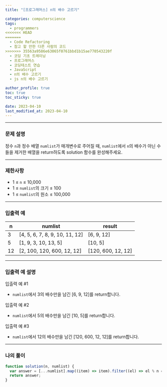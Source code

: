 ```yaml
---
title: "[프로그래머스] n의 배수 고르기"

categories: computerscience
tags:
  - programmers
<<<<<<< HEAD
=======
  - Code Refactoring
  - 참고 할 만한 다른 사람의 코드
>>>>>>> 35563a9586e63065f0761bbd1b15ae770543220f
  - 코딩 기초 트레이닝
  - 프로그래머스
  - 코딩테스트 연습
  - JavaScript
  - n의 배수 고르기
  - js n의 배수 고르기

author_profile: true
toc: true
toc_sticky: true

date: 2023-04-10
last_modified_at: 2023-04-10
---
```


---

### 문제 설명

정수 `n`과 정수 배열 `numlist`가 매개변수로 주어질 때, `numlist`에서 `n`의 배수가 아닌 수들을 제거한 배열을 return하도록 solution 함수를 완성해주세요.

---

### 제한사항

- 1 ≤ `n` ≤ 10,000
- 1 ≤ `numlist`의 크기 ≤ 100
- 1 ≤ `numlist`의 원소 ≤ 100,000

---

### 입출력 예

| n   | numlist                        | result             |
| --- | ------------------------------ | ------------------ |
| 3   | [4, 5, 6, 7, 8, 9, 10, 11, 12] | [6, 9, 12]         |
| 5   | [1, 9, 3, 10, 13, 5]           | [10, 5]            |
| 12  | [2, 100, 120, 600, 12, 12]     | [120, 600, 12, 12] |

---

### 입출력 예 설명

입출력 예 #1

- `numlist`에서 3의 배수만을 남긴 [6, 9, 12]를 return합니다.

입출력 예 #2

- `numlist`에서 5의 배수만을 남긴 [10, 5]를 return합니다.

입출력 예 #3

- `numlist`에서 12의 배수만을 남긴 [120, 600, 12, 12]를 return합니다.

---

### 나의 풀이

```jsx
function solution(n, numlist) {
  var answer = [...numlist].map((item) => item).filter((el) => el % n === 0);
  return answer;
}
```
